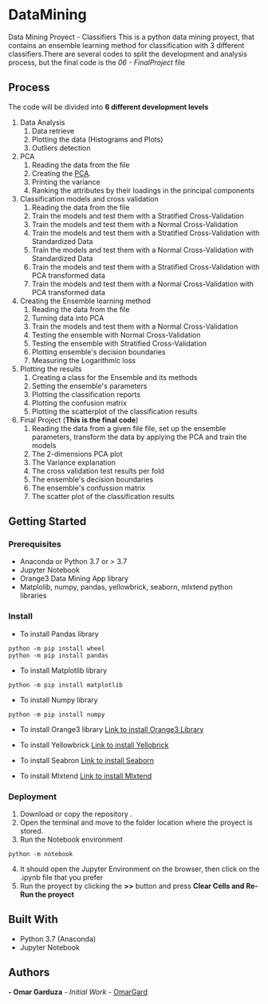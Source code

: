 # DataMining
Data Mining Proyect - Classifiers
This is a python data mining proyect, that contains an ensemble learning method for classification with 3 different classifiers.There are several codes to split the development and analysis process, but the final code is the *06 - FinalProject* file
## Process
The code will be divided into __6 different development levels__
1. Data Analysis
    1. Data retrieve
    2. Plotting the data (Histograms and Plots)
    3. Outliers detection
2. PCA
    1. Reading the data from the file
    2. Creating the [PCA](https://builtin.com/data-science/step-step-explanation-principal-component-analysis).
    3. Printing the variance 
    4. Ranking the attributes by their loadings in the principal components
3. Classification models and cross validation
    1. Reading the data from the file
    2. Train the models and test them with a Stratified Cross-Validation
    3. Train the models and test them with a Normal Cross-Validation
    4. Train the models and test them with a Stratified Cross-Validation with Standardized Data
    5. Train the models and test them with a Normal Cross-Validation with Standardized Data
    6. Train the models and test them with a Stratified Cross-Validation with PCA transformed data
    7. Train the models and test them with a Normal Cross-Validation with PCA transformed data
4. Creating the Ensemble learning method
    1. Reading the data from the file
    2. Turning data into PCA
    3. Train the models and test them with a Normal Cross-Validation
    4. Testing the ensemble with Normal Cross-Validation
    5. Testing the ensemble with Stratified Cross-Validation
    6. Plotting ensemble's decision boundaries
    7. Measuring the Logarithmic loss
5. Plotting the results
    1. Creating a class for the Ensemble and its methods
    2. Setting the ensemble's parameters
    3. Plotting the classification reports
    4. Plotting the confusion matrix
    5. Plotting the scatterplot of the classification results
6. Final Project (**This is the final code**)
    1. Reading the data from a given file file, set up the ensemble parameters, transform the data by applying the PCA and train the models
    2. The 2-dimensions PCA plot
    3. The Variance explanation
    4. The cross validation test results per fold
    5. The ensemble's decision boundaries
    6. The ensemble's confussion matrix
    7. The scatter plot of the classification results
## Getting Started
### Prerequisites
- Anaconda or Python 3.7 or > 3.7
- Jupyter Notebook
- Orange3 Data Mining App library
- Matplolib, numpy, pandas, yellowbrick, seaborn, mlxtend python libraries
### Install
- To install Pandas library
```
python -m pip install wheel
python -m pip install pandas
```
- To install Matplotlib library
```
python -m pip install matplotlib
```
- To install Numpy library
```
python -m pip install numpy
```
- To install Orange3 library
[Link to install Orange3 Library](https://github.com/biolab/orange3)

- To install Yellowbrick
[Link to install Yellobrick](https://www.scikit-yb.org/en/latest/quickstart.html)

- To install Seabron
[Link to install Seaborn](https://seaborn.pydata.org/installing.html)

- To install Mlxtend
[Link to install Mlxtend](http://rasbt.github.io/mlxtend/installation/)

### Deployment
1. Download or copy the repository .
2. Open the terminal and move to the folder location where the proyect is stored.
3. Run the Notebook environment
```
python -m notebook
```
4. It should open the Jupyter Environment on the browser, then click on the .ipynb file that you prefer
5. Run the proyect by clicking the **>>** button and press **Clear Cells and Re-Run the proyect**
## Built With
  - Python 3.7 (Anaconda)
  - Jupyter Notebook
## Authors
 __- Omar Garduza__ - _Initial Work_ - [OmarGard](https://github.com/OmarGard)
